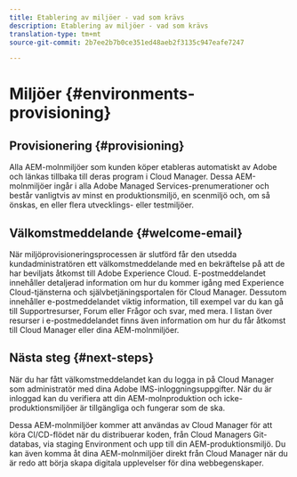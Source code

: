 ```yaml
---
title: Etablering av miljöer - vad som krävs
description: Etablering av miljöer - vad som krävs
translation-type: tm+mt
source-git-commit: 2b7ee2b7b0ce351ed48aeb2f3135c947eafe7247

---
```



# Miljöer {#environments-provisioning}

## Provisionering {#provisioning}

Alla AEM-molnmiljöer som kunden köper etableras automatiskt av Adobe och länkas tillbaka till deras program i Cloud Manager. Dessa AEM-molnmiljöer ingår i alla Adobe Managed Services-prenumerationer och består vanligtvis av minst en produktionsmiljö, en scenmiljö och, om så önskas, en eller flera utvecklings- eller testmiljöer.

## Välkomstmeddelande {#welcome-email}

När miljöprovisioneringsprocessen är slutförd får den utsedda kundadministratören ett välkomstmeddelande med en bekräftelse på att de har beviljats åtkomst till Adobe Experience Cloud. E-postmeddelandet innehåller detaljerad information om hur du kommer igång med Experience Cloud-tjänsterna och självbetjäningsportalen för Cloud Manager. Dessutom innehåller e-postmeddelandet viktig information, till exempel var du kan gå till Supportresurser, Forum eller Frågor och svar, med mera. I listan över resurser i e-postmeddelandet finns även information om hur du får åtkomst till Cloud Manager eller dina AEM-molnmiljöer.

## Nästa steg {#next-steps}

När du har fått välkomstmeddelandet kan du logga in på Cloud Manager som administratör med dina Adobe IMS-inloggningsuppgifter. När du är inloggad kan du verifiera att din AEM-molnproduktion och icke-produktionsmiljöer är tillgängliga och fungerar som de ska.

Dessa AEM-molnmiljöer kommer att användas av Cloud Manager för att köra CI/CD-flödet när du distribuerar koden, från Cloud Managers Git-databas, via staging Environment och upp till din AEM-produktionsmiljö. Du kan även komma åt dina AEM-molnmiljöer direkt från Cloud Manager när du är redo att börja skapa digitala upplevelser för dina webbegenskaper.
